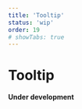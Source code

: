 ```yaml
---
title: 'Tooltip'
status: 'wip'
order: 19
# showTabs: true
---
```


# Tooltip

**Under development**
